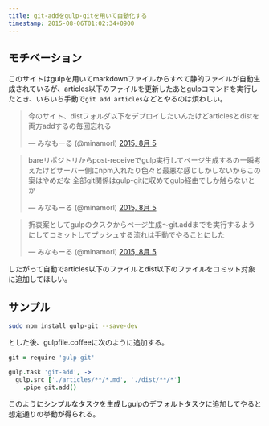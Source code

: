 ```yaml
---
title: git-addをgulp-gitを用いて自動化する
timestamp: 2015-08-06T01:02:34+0900
---
```


## モチベーション

このサイトはgulpを用いてmarkdownファイルからすべて静的ファイルが自動生成されているが、articles以下のファイルを更新したあとgulpコマンドを実行したとき、いちいち手動で`git add articles`などとやるのは煩わしい。

<blockquote class="twitter-tweet" lang="ja"><p lang="ja" dir="ltr">今のサイト、distフォルダ以下をデプロイしたいんだけどarticlesとdistを両方addするの毎回忘れる</p>&mdash; みなもーる (@minamorl) <a href="https://twitter.com/minamorl/status/628947062860574720">2015, 8月 5</a></blockquote>
<script async src="//platform.twitter.com/widgets.js" charset="utf-8"></script>

<blockquote class="twitter-tweet" lang="ja"><p lang="ja" dir="ltr">bareリポジトリからpost-receiveでgulp実行してページ生成するの一瞬考えたけどサーバー側にnpm入れたり色々と最悪な感じしかしないからこの案はやめだな 全部git関係はgulp-gitに収めてgulp経由でしか触らないとか</p>&mdash; みなもーる (@minamorl) <a href="https://twitter.com/minamorl/status/628947551220137984">2015, 8月 5</a></blockquote>
<script async src="//platform.twitter.com/widgets.js" charset="utf-8"></script>

<blockquote class="twitter-tweet" lang="ja"><p lang="ja" dir="ltr">折衷案としてgulpのタスクからページ生成～git.addまでを実行するようにしてコミットしてプッシュする流れは手動でやることにした</p>&mdash; みなもーる (@minamorl) <a href="https://twitter.com/minamorl/status/628955502387462144">2015, 8月 5</a></blockquote>
<script async src="//platform.twitter.com/widgets.js" charset="utf-8"></script>

したがって自動でarticles以下のファイルとdist以下のファイルをコミット対象に追加してほしい。

## サンプル

```sh
sudo npm install gulp-git --save-dev
```

とした後、gulpfile.coffeeに次のように追加する。

```coffeescript
git = require 'gulp-git'

gulp.task 'git-add', ->
  gulp.src ['./articles/**/*.md', './dist/**/*']
    .pipe git.add()
```

このようにシンプルなタスクを生成しgulpのデフォルトタスクに追加してやると想定通りの挙動が得られる。
